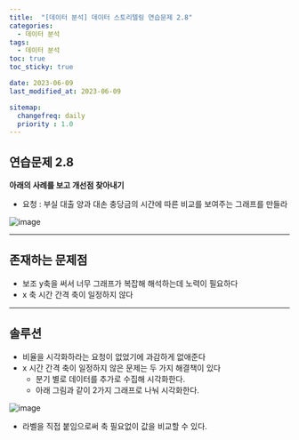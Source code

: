 ```yaml
---
title:  "[데이터 분석] 데이터 스토리텔링 연습문제 2.8"
categories:
  - 데이터 분석
tags:
  - 데이터 분석
toc: true
toc_sticky: true

date: 2023-06-09
last_modified_at: 2023-06-09

sitemap:
  changefreq: daily
  priority : 1.0
---
```


## 연습문제 2.8

**아래의 사례를 보고 개선점 찾아내기**

- 요청 : 부실 대출 양과 대손 충당금의 시간에 따른 비교를 보여주는 그래프를 만들라

![image](https://github.com/chochoswim/TIL/assets/125784876/017189a8-d0f9-4a15-bcfe-18f6a74d4bf3)

---

## 존재하는 문제점

- 보조 y축을 써서 너무 그래프가 복잡해 해석하는데 노력이 필요하다
- x 축 시간 간격 축이 일정하지 않다
    
    

---

## 솔루션

- 비율을 시각화하라는 요청이 없었기에 과감하게 없애준다
- x 시간 간격 축이 일정하지 않은 문제는 두 가지 해결책이 있다
    - 분기 별로 데이터를 추가로 수집해 시각화한다.
    - 아래 그림과 같이 2가지 그래프로 나눠 시각화한다.

![image](https://github.com/chochoswim/TIL/assets/125784876/55c8ec67-5920-422f-a44d-e564c5eb60bb)

- 라벨을 직접 붙임으로써 축 필요없이 값을 비교할 수 있다.